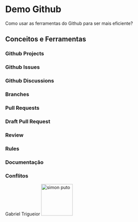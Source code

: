 # Demo Github

Como usar as ferramentas do Github para ser mais eficiente?

## Conceitos e Ferramentas

### Github Projects

### Github Issues

### Github Discussions

### Branches

### Pull Requests

### Draft Pull Request

### Review

### Rules

### Documentação

### Conflitos

Gabriel Trigueior <img src="https://media2.giphy.com/media/yXqtLCKg738GtgeCQf/200w.gif" alt="simon puto" width="100"/>
